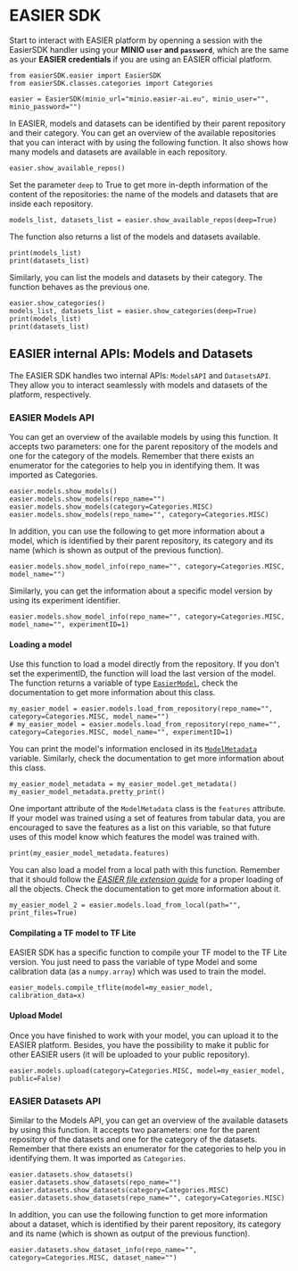 # EASIER SDK

Start to interact with EASIER platform by openning a session with the EasierSDK handler using your __MINIO `user` and `password`__, which are the same as your __EASIER credentials__ if you are using an EASIER official platform.  

```
from easierSDK.easier import EasierSDK
from easierSDK.classes.categories import Categories

easier = EasierSDK(minio_url="minio.easier-ai.eu", minio_user="", minio_password="")  
```

In EASIER, models and datasets can be identified by their parent repository and their category. You can get an overview of the available repositories that you can interact with by using the following function. It also shows how many models and datasets are available in each repository. 

```
easier.show_available_repos()  
```

Set the parameter `deep` to True to get more in-depth information of the content of the repositories: the name of the models and datasets that are inside each repository.

```
models_list, datasets_list = easier.show_available_repos(deep=True)  
```

The function also returns a list of the models and datasets available. 

```
print(models_list)
print(datasets_list)
```

Similarly, you can list the models and datasets by their category. The function behaves as the previous one.

```
easier.show_categories()
models_list, datasets_list = easier.show_categories(deep=True)  
print(models_list)
print(datasets_list)
```

## EASIER internal APIs: Models and Datasets

The EASIER SDK handles two internal APIs: `ModelsAPI` and `DatasetsAPI`. They allow you to interact seamlessly with models and datasets of the platform, respectively. 

### EASIER Models API

You can get an overview of the available models by using this function. It accepts two parameters: one for the parent repository of the models and one for the category of the models. Remember that there exists an enumerator for the categories to help you in identifying them. It was imported as Categories. 

```
easier.models.show_models()
easier.models.show_models(repo_name="") 
easier.models.show_models(category=Categories.MISC)  
easier.models.show_models(repo_name="", category=Categories.MISC)  
```

In addition, you can use the following to get more information about a model, which is identified by their parent repository, its category and its name (which is shown as output of the previous function).  

```
easier.models.show_model_info(repo_name="", category=Categories.MISC, model_name="")
```

Similarly, you can get the information about a specific model version by using its experiment identifier.  

```
easier.models.show_model_info(repo_name="", category=Categories.MISC, model_name="", experimentID=1)
```

#### Loading a model

Use this function to load a model directly from the repository. If you don't set the experimentID, the function will load the last version of the model. The function returns a variable of type [`EasierModel`](easierSDK/classes/easier_model.py), check the documentation to get more information about this class. 

```
my_easier_model = easier.models.load_from_repository(repo_name="", category=Categories.MISC, model_name="")
# my_easier_model = easier.models.load_from_repository(repo_name="", category=Categories.MISC, model_name="", experimentID=1)
```

You can print the model's information enclosed in its [`ModelMetadata`](easierSDK/classes/model_metadata.py) variable. Similarly, check the documentation to get more information about this class. 

```
my_easier_model_metadata = my_easier_model.get_metadata()
my_easier_model_metadata.pretty_print()
```

One important attribute of the `ModelMetadata` class is the `features` attribute. If your model was trained using a set of features from tabular data, you are encouraged to save the features as a list on this variable, so that future uses of this model know which features the model was trained with.  

```
print(my_easier_model_metadata.features)
```

You can also load a model from a local path with this function. Remember that it should follow the [_EASIER file extension guide_](easierSDK/docs/guides/EASIER_file_extension_guide.md) for a proper loading of all the objects. Check the documentation to get more information about it.  

```
my_easier_model_2 = easier.models.load_from_local(path="", print_files=True)
```

#### Compilating a TF model to TF Lite

EASIER SDK has a specific function to compile your TF model to the TF Lite version. You just need to pass the variable of type Model and some calibration data (as a `numpy.array`) which was used to train the model. 

```
easier_models.compile_tflite(model=my_easier_model, calibration_data=x)
```

#### Upload Model

Once you have finished to work with your model, you can upload it to the EASIER platform. Besides, you have the possibility to make it public for other EASIER users (it will be uploaded to your public repository).  

```
easier.models.upload(category=Categories.MISC, model=my_easier_model, public=False)
```

### EASIER Datasets API
Similar to the Models API, you can get an overview of the available datasets by using this function. It accepts two parameters: one for the parent repository of the datasets and one for the category of the datasets. Remember that there exists an enumerator for the categories to help you in identifying them. It was imported as `Categories`.

```
easier.datasets.show_datasets()  
easier.datasets.show_datasets(repo_name="")  
easier.datasets.show_datasets(category=Categories.MISC)  
easier.datasets.show_datasets(repo_name="", category=Categories.MISC)  
```

In addition, you can use the following function to get more information about a dataset, which is identified by their parent repository, its category and its name (which is shown as output of the previous function).  

```
easier.datasets.show_dataset_info(repo_name="", category=Categories.MISC, dataset_name="")
```


